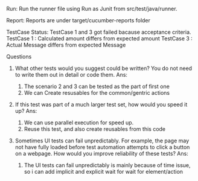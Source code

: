 Run:
Run the runner file using Run as Junit from src/test/java/runner. 

Report:
Reports are under target/cucumber-reports folder

TestCase Status:
TestCase 1 and 3 got failed bacause acceptance criteria.
TestCase 1 : Calculated amount differs from expected amount
TestCase 3  : Actual Message differs from expected Message


Questions

1.	What other tests would you suggest could be written? You do not need to write them out in detail or code them.
    Ans: 
    1. The scenario 2 and 3 can be tested as the part of first one
    2. We can Create resusables for the common/gentric actions

2.	If this test was part of a much larger test set, how would you speed it up?
    Ans: 
    1. We can use parallel execution for speed up.
    2. Reuse this test, and also create reusables from this code
  
3.	Sometimes UI tests can fail unpredictably. For example, the page may not have fully loaded before test automation attempts to click a button on a webpage. How would you improve reliability of these tests?
    Ans: 
    1. The UI tests can fail unpredictably is mainly because of time issue, so i can add implicit and explicit wait for wait for element/action
